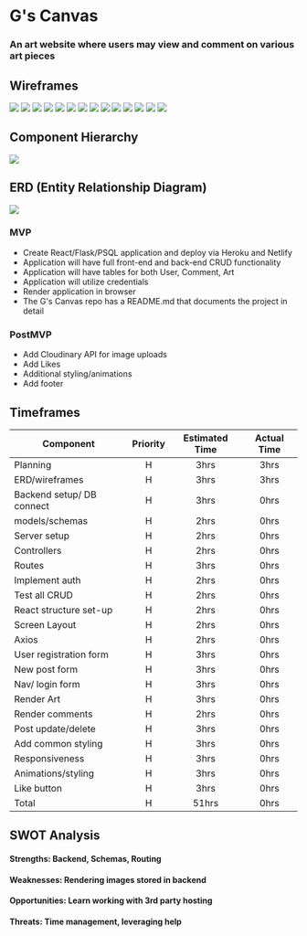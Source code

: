 # G's Canvas

### An art website where users may view and comment on various art pieces

## Wireframes
<img src="./images/home-public.png"/>
<img src="./images/home-logged-in.png"/>
<img src="./images/art-detail.png"/>
<img src="./images/register.png"/>
<img src="./images/login.png"/>
<img src="./images/user-commented.png"/>
<img src="./images/edit-comment.png"/>
<img src="./images/home-public.rsp.png"/>
<img src="./images/home-logged-in.rsp.png"/>
<img src="./images/art-detail.rsp.png"/>
<img src="./images/register.rsp.png"/>
<img src="./images/login.rsp.png"/>
<img src="./images/user-commented.rsp.png"/>
<img src="./images/edit-comment.rsp.png"/>

## Component Hierarchy

<img src="./images/component-hierarchy.png"/>

## ERD (Entity Relationship Diagram)

<img src="./images/erd.png"/>
 

### MVP 

- Create React/Flask/PSQL application and deploy via Heroku and Netlify
- Application will have full front-end and back-end CRUD functionality
- Application will have tables for both User, Comment, Art
- Application will utilize credentials 
- Render application in browser
- The G's Canvas repo has a README.md that documents the project in detail

### PostMVP  

- Add Cloudinary API for image uploads  
- Add Likes
- Additional styling/animations  
- Add footer

## Timeframes

| Component | Priority | Estimated Time | Actual Time| 
| --- | :---: |  :---: | :---: | 
| Planning | H | 3hrs| 3hrs | 
| ERD/wireframes | H | 3hrs| 3hrs |
| Backend setup/ DB connect | H | 3hrs| 0hrs |
| models/schemas | H | 2hrs| 0hrs |
| Server setup | H | 2hrs| 0hrs |
| Controllers | H | 2hrs| 0hrs |
| Routes | H | 3hrs| 0hrs |
| Implement auth| H | 2hrs| 0hrs |
| Test all CRUD | H | 2hrs| 0hrs |
| React structure set-up | H | 2hrs| 0hrs |
| Screen Layout | H | 2hrs| 0hrs |
| Axios | H | 2hrs| 0hrs |
| User registration form | H | 3hrs| 0hrs |
| New post form | H | 3hrs| 0hrs |
| Nav/ login form | H | 3hrs| 0hrs |
| Render Art | H | 3hrs| 0hrs |
| Render comments | H | 2hrs| 0hrs |
| Post update/delete | H | 3hrs| 0hrs |
| Add common styling | H | 3hrs| 0hrs |
| Responsiveness | H | 3hrs| 0hrs |
| Animations/styling | H | 3hrs| 0hrs |
| Like button | H | 3hrs| 0hrs |
| Total | H | 51hrs| 0hrs | 

## SWOT Analysis

#### Strengths: Backend, Schemas, Routing

#### Weaknesses: Rendering images stored in backend

#### Opportunities: Learn working with  3rd party hosting 

#### Threats: Time management, leveraging help